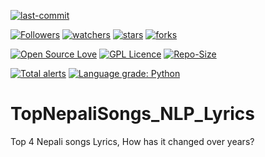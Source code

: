 [![last-commit](https://img.shields.io/github/last-commit/kprabesh/TopNepaliSongs_NLP_Lyrics)](../../graphs/commit-activity)

[![Followers](https://img.shields.io/github/followers/kprabesh?style=social)](https://github.com/kprabesh?tab=followers)
[![watchers](https://img.shields.io/github/watchers/kprabesh/TopNepaliSongs_NLP_Lyrics?style=social)](../../watchers)
[![stars](https://img.shields.io/github/stars/kprabesh/TopNepaliSongs_NLP_Lyrics?style=social)](../../stargazers)
[![forks](https://img.shields.io/github/forks/kprabesh/TopNepaliSongs_NLP_Lyrics?style=social)](../../network/members)

[![Open Source Love](https://badges.frapsoft.com/os/v1/open-source.svg?v=103)](https://kprabesh.github.io/fund.html)
[![GPL Licence](https://badges.frapsoft.com/os/gpl/gpl.svg?v=103)](https://opensource.org/licenses/GPL-3.0/)
[![Repo-Size](https://img.shields.io/github/repo-size/kprabesh/TopNepaliSongs_NLP_Lyrics.svg)](../../archive/master.zip)

[![Total alerts](https://img.shields.io/lgtm/alerts/g/kprabesh/TopNepaliSongs_NLP_Lyrics.svg?logo=lgtm&logoWidth=18)](https://lgtm.com/projects/g/kprabesh/NLP_songlyrics/alerts/)
[![Language grade: Python](https://img.shields.io/lgtm/grade/python/g/kprabesh/TopNepaliSongs_NLP_Lyrics.svg?logo=lgtm&logoWidth=18)](https://lgtm.com/projects/g/kprabesh/TopNepaliSongs_NLP_Lyrics/context:python)



# TopNepaliSongs_NLP_Lyrics
Top 4 Nepali songs Lyrics, How has it changed over years?
